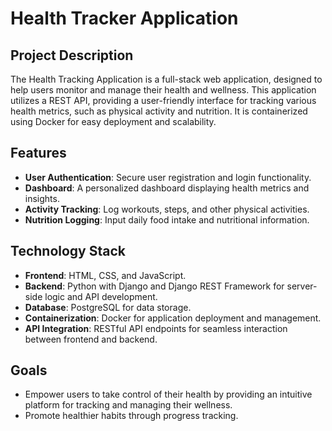 # Health Tracker Application  

## Project Description  
The Health Tracking Application is a full-stack web application, designed to help users monitor and manage their health and wellness. This application utilizes a REST API, providing a user-friendly interface for tracking various health metrics, such as physical activity and nutrition. It is containerized using Docker for easy deployment and scalability. 

## Features  
- **User Authentication**: Secure user registration and login functionality.  
- **Dashboard**: A personalized dashboard displaying health metrics and insights.  
- **Activity Tracking**: Log workouts, steps, and other physical activities.  
- **Nutrition Logging**: Input daily food intake and nutritional information.    

## Technology Stack  
- **Frontend**: HTML, CSS, and JavaScript.
- **Backend**: Python with Django and Django REST Framework for server-side logic and API development.  
- **Database**: PostgreSQL for data storage.
- **Containerization**: Docker for application deployment and management. 
- **API Integration**: RESTful API endpoints for seamless interaction between frontend and backend.   

## Goals  
- Empower users to take control of their health by providing an intuitive platform for tracking and managing their wellness.  
- Promote healthier habits through progress tracking.